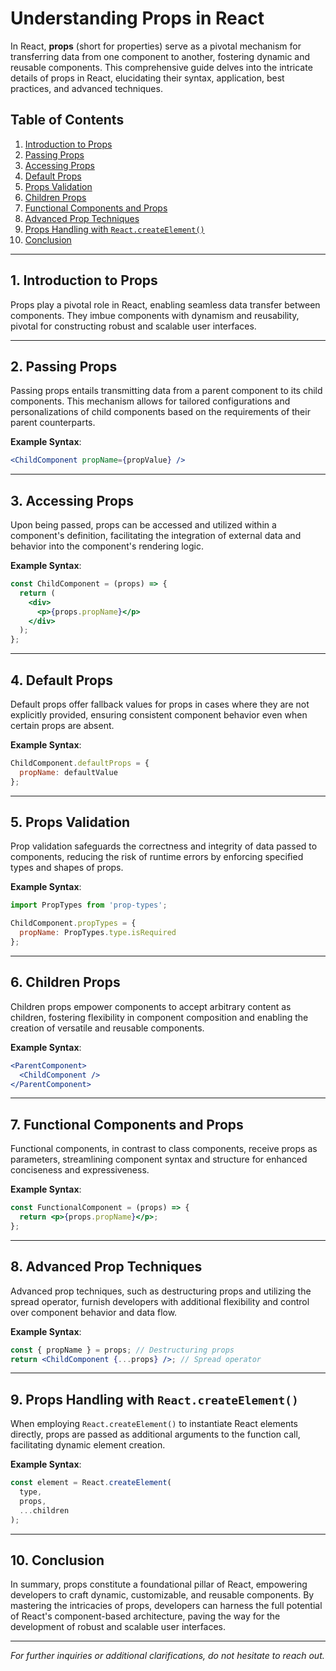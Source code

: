 # Understanding Props in React

In React, **props** (short for properties) serve as a pivotal mechanism for transferring data from one component to another, fostering dynamic and reusable components. This comprehensive guide delves into the intricate details of props in React, elucidating their syntax, application, best practices, and advanced techniques.

## Table of Contents
1. [Introduction to Props](#introduction-to-props)
2. [Passing Props](#passing-props)
3. [Accessing Props](#accessing-props)
4. [Default Props](#default-props)
5. [Props Validation](#props-validation)
6. [Children Props](#children-props)
7. [Functional Components and Props](#functional-components-and-props)
8. [Advanced Prop Techniques](#advanced-prop-techniques)
9. [Props Handling with `React.createElement()`](#props-handling-with-react-createelement)
10. [Conclusion](#conclusion)

---

## 1. Introduction to Props

Props play a pivotal role in React, enabling seamless data transfer between components. They imbue components with dynamism and reusability, pivotal for constructing robust and scalable user interfaces.

---

## 2. Passing Props

Passing props entails transmitting data from a parent component to its child components. This mechanism allows for tailored configurations and personalizations of child components based on the requirements of their parent counterparts.

**Example Syntax**:
```jsx
<ChildComponent propName={propValue} />
```

---

## 3. Accessing Props

Upon being passed, props can be accessed and utilized within a component's definition, facilitating the integration of external data and behavior into the component's rendering logic.

**Example Syntax**:
```jsx
const ChildComponent = (props) => {
  return (
    <div>
      <p>{props.propName}</p>
    </div>
  );
};
```

---

## 4. Default Props

Default props offer fallback values for props in cases where they are not explicitly provided, ensuring consistent component behavior even when certain props are absent.

**Example Syntax**:
```jsx
ChildComponent.defaultProps = {
  propName: defaultValue
};
```

---

## 5. Props Validation

Prop validation safeguards the correctness and integrity of data passed to components, reducing the risk of runtime errors by enforcing specified types and shapes of props.

**Example Syntax**:
```jsx
import PropTypes from 'prop-types';

ChildComponent.propTypes = {
  propName: PropTypes.type.isRequired
};
```

---

## 6. Children Props

Children props empower components to accept arbitrary content as children, fostering flexibility in component composition and enabling the creation of versatile and reusable components.

**Example Syntax**:
```jsx
<ParentComponent>
  <ChildComponent />
</ParentComponent>
```

---

## 7. Functional Components and Props

Functional components, in contrast to class components, receive props as parameters, streamlining component syntax and structure for enhanced conciseness and expressiveness.

**Example Syntax**:
```jsx
const FunctionalComponent = (props) => {
  return <p>{props.propName}</p>;
};
```

---

## 8. Advanced Prop Techniques

Advanced prop techniques, such as destructuring props and utilizing the spread operator, furnish developers with additional flexibility and control over component behavior and data flow.

**Example Syntax**:
```jsx
const { propName } = props; // Destructuring props
return <ChildComponent {...props} />; // Spread operator
```

---

## 9. Props Handling with `React.createElement()`

When employing `React.createElement()` to instantiate React elements directly, props are passed as additional arguments to the function call, facilitating dynamic element creation.

**Example Syntax**:
```javascript
const element = React.createElement(
  type,
  props,
  ...children
);
```

---

## 10. Conclusion

In summary, props constitute a foundational pillar of React, empowering developers to craft dynamic, customizable, and reusable components. By mastering the intricacies of props, developers can harness the full potential of React's component-based architecture, paving the way for the development of robust and scalable user interfaces.

---

*For further inquiries or additional clarifications, do not hesitate to reach out.*